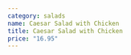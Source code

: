 ```yaml
---
category: salads
name: Caesar Salad with Chicken
title: Caesar Salad with Chicken
price: "16.95"
---
```

